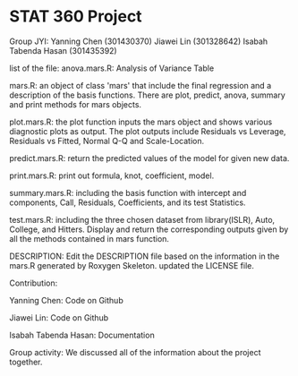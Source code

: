 # STAT 360 Project
Group JYI: Yanning Chen (301430370) Jiawei Lin (301328642) Isabah Tabenda Hasan (301435392)

list of the file: 
anova.mars.R: Analysis of Variance Table

mars.R: an object of class 'mars' that include the final regression and a description of the basis functions. There are plot, predict, anova, summary and print methods for mars objects.

plot.mars.R: the plot function inputs the mars object and shows various diagnostic plots as output. The plot outputs include Residuals vs Leverage, Residuals vs Fitted, Normal Q-Q and Scale-Location.

predict.mars.R: return the predicted values of the model for given new data.

print.mars.R: print out formula, knot, coefficient, model.

summary.mars.R: including the basis function with intercept and components, Call, Residuals, Coefficients, and its test Statistics.

test.mars.R: including the three chosen dataset from library(ISLR), Auto, College, and Hitters. Display and return the corresponding outputs given by all the methods contained in mars function.

DESCRIPTION: Edit the DESCRIPTION file based on the information in the mars.R generated by Roxygen Skeleton. updated the LICENSE file.

Contribution:

Yanning Chen: Code on Github

Jiawei Lin: Code on Github

Isabah Tabenda Hasan: Documentation

Group activity: We discussed all of the information about the project together.

 
